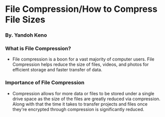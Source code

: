 # File Compression/How to Compress File Sizes
### By. Yandoh Keno


### What is File Compression?
* File compression is a boon for a vast majority of computer users. File Compression helps reduce the size of files, videos, and photos for efficient storage and faster transfer of data. 


### Importance of File Compression
* Compression allows for more data or files to be stored under a single drive space as the size of the files are greatly reduced via compression. Along with that the time it takes to transfer projects and files once they're encrypted through compression is significantly reduced.

